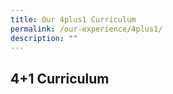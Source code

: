 ```yaml
---
title: Our 4plus1 Curriculum
permalink: /our-experience/4plus1/
description: ""
---
```

## 4+1 Curriculum
